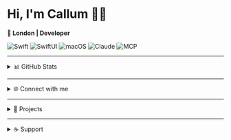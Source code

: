 # Hi, I'm Callum 👋🏻  

**📍 London | Developer**

<p align="center">
  
![Swift](https://img.shields.io/badge/-Swift-FA7343?style=flat-square&logo=swift&logoColor=white) 
![SwiftUI](https://img.shields.io/badge/-SwiftUI-0062D3?style=flat-square&logo=swift&logoColor=white) 
![macOS](https://img.shields.io/badge/-macOS-000000?style=flat-square&logo=apple&logoColor=white) 
![Claude](https://img.shields.io/badge/-Claude-000000?style=flat-square&logo=anthropic&logoColor=white) 
![MCP](https://img.shields.io/badge/-MCP-FF6B6B?style=flat-square&logo=protocol&logoColor=white)

</p>

---

<details>
  <summary>📊 GitHub Stats</summary>
  <br/>

  ### Profile Summary
  ![Profile Summary](http://github-profile-summary-cards.vercel.app/api/cards/profile-details?username=0xatrilla&theme=rose_pine)
  <br/><br/>

  ### Languages Across Repos
![Top Langs](https://github-readme-stats.vercel.app/api/top-langs/?username=0xatrilla&layout=compact&theme=rose_pine)

  ### Contribution Graph
  <img src="https://github-readme-activity-graph.vercel.app/graph?username=0xatrilla&theme=dracula&hide_border=true&area=true" alt="Contribution Graph" />

</details>

---

<details>
  <summary>🌐 Connect with me</summary>
  <br/>
  <a href="https://x.com/acxtrila">
    <img src="https://img.shields.io/badge/Twitter-1DA1F2?style=for-the-badge&logo=twitter&logoColor=white" alt="Twitter" />
  </a>
  <a href="https://mastodon.social/@acxtrilla">
    <img src="https://img.shields.io/badge/Mastodon-6364FF?style=for-the-badge&logo=Mastodon&logoColor=white" alt="Mastodon" />
  </a>
  <a href="https://bsky.app/profile/acxtrilla.xyz">
    <img src="https://img.shields.io/badge/Bluesky-0285FF?logo=bluesky&logoColor=fff&style=for-the-badge" alt="Bluesky" />
  </a>
  <a href="https://www.threads.com/@acxtrilla">
    <img src="https://img.shields.io/badge/Threads-000000?style=for-the-badge&logo=Threads&logoColor=white" alt="Threads" />
  </a>
</details>

---

<details>
  <summary>🚀 Projects</summary>
  <br/>

  ### [Horizon]([https://github.com/0xatrilla/LiquidSky](https://github.com/0xatrilla/LiquidSky))  
  A Bluesky client for iOS  
  ![Stars](https://img.shields.io/github/stars/0xatrilla/LiquidSky?style=social)  
  ![Language](https://img.shields.io/github/languages/top/0xatrilla/LiquidSky?color=blue)  
  ![Last Commit](https://img.shields.io/github/last-commit/0xatrilla/LiquidSky?color=green)  

  ---

  ### [Repo Radar](https://github.com/0xatrilla/Repo-Radar)  
  A macOS menu bar tool for tracking GitHub repo activity  
  ![Stars](https://img.shields.io/github/stars/0xatrilla/Repo-Radar?style=social)  
  ![Language](https://img.shields.io/github/languages/top/0xatrilla/Repo-Radar?color=blue)  
  ![Last Commit](https://img.shields.io/github/last-commit/0xatrilla/Repo-Radar?color=green)  

</details>

---

<details>
  <summary>☕ Support</summary>
  <br/>
  <a href="https://www.buymeacoffee.com/acxtrilla" target="_blank">
    <img src="https://cdn.buymeacoffee.com/buttons/v2/default-blue.png" alt="Buy Me A Coffee" height="40" />
  </a>
  <br/><br/>
  <a href="https://ko-fi.com/S6S71JSYII">
    <img src="https://ko-fi.com/img/githubbutton_sm.svg" alt="ko-fi" />
  </a>
</details>
